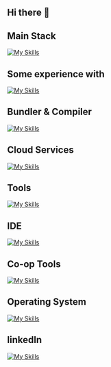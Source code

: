 ## Hi there 👋


##  Main Stack
[![My Skills](https://skillicons.dev/icons?i=react,nextjs,html,css,js,nodejs,express,mysql)](https://skillicons.dev)

## Some experience with
[![My Skills](https://skillicons.dev/icons?i=haskell,sequelize)](https://skillicons.dev)

##  Bundler & Compiler
[![My Skills](https://skillicons.dev/icons?i=vite,babel)](https://skillicons.dev)

##  Cloud Services
[![My Skills](https://skillicons.dev/icons?i=aws,vercel)](https://skillicons.dev)

##  Tools
[![My Skills](https://skillicons.dev/icons?i=docker,figma,postman,vim)](https://skillicons.dev)

##  IDE
[![My Skills](https://skillicons.dev/icons?i=webstorm,vscode)](https://skillicons.dev)

##  Co-op Tools
[![My Skills](https://skillicons.dev/icons?i=notion,git,github)](https://skillicons.dev)

##  Operating System
[![My Skills](https://skillicons.dev/icons?i=windows,linux,kali,ubuntu)](https://skillicons.dev)

## linkedIn
[![My Skills](https://skillicons.dev/icons?i=linkedin)](https://www.linkedin.com/in/jaden-choi-16a541227/) 


<!--
**JadenMeister/jadenMeister** is a ✨ _special_ ✨ repository because its `README.md` (this file) appears on your GitHub profile.

Here are some ideas to get you started:

- 🔭 I’m currently working on ...
- 🌱 I’m currently learning ...
- 👯 I’m looking to collaborate on ...
- 🤔 I’m looking for help with ...
- 💬 Ask me about ...
- 📫 How to reach me: ...
- 😄 Pronouns: ...
- ⚡ Fun fact: ...
-->
